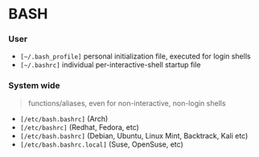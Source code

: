 # BASH

### User
- `[~/.bash_profile]` personal initialization file, executed for login shells
- `[~/.bashrc]` individual per-interactive-shell startup file

### System wide 
> functions/aliases, even for non-interactive, non-login shells
- `[/etc/bash.bashrc]` (Arch)
- `[/etc/bashrc]` (Redhat, Fedora, etc)
- `[/etc/bash.bashrc]` (Debian, Ubuntu, Linux Mint, Backtrack, Kali etc)
- `[/etc/bash.bashrc.local]` (Suse, OpenSuse, etc)

